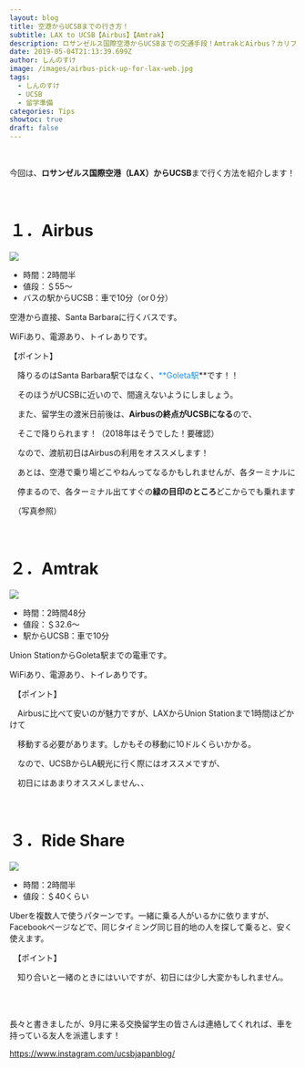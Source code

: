 ```yaml
---
layout: blog
title: 空港からUCSBまでの行き方！
subtitle: LAX to UCSB【Airbus】【Amtrak】
description: ロサンゼルス国際空港からUCSBまでの交通手段！AmtrakとAirbus？カリフォルニア大学サンタバーバラ校に行くには？値段や時間を紹介！
date: 2019-05-04T21:13:39.699Z
author: しんのすけ
image: /images/airbus-pick-up-for-lax-web.jpg
tags:
  - しんのすけ
  - UCSB
  - 留学準備
categories: Tips
showtoc: true
draft: false
---
```

<br>

今回は、**ロサンゼルス国際空港（LAX）**から**UCSB**まで行く方法を紹介します！

<br>

# １．Airbus

![](/images/airbus-pick-up-for-lax-web.jpg)

* 時間：2時間半
* 値段：＄55～
* バスの駅からUCSB：車で10分（or０分）

空港から直接、Santa Barbaraに行くバスです。

WiFiあり、電源あり、トイレありです。

【ポイント】

　降りるのはSanta Barbara駅ではなく、<font color="DodgerBlue">**Goleta駅</font>**です！！

　そのほうがUCSBに近いので、間違えないようにしましょう。

　また、留学生の渡米日前後は、**Airbusの終点がUCSBになる**ので、

　そこで降りられます！（2018年はそうでした！要確認）

　なので、渡航初日はAirbusの利用をオススメします！

　あとは、空港で乗り場どこやねんってなるかもしれませんが、各ターミナルに

　停まるので、各ターミナル出てすぐの**緑の目印のところ**どこからでも乗れます

　（写真参照）

<br>

# ２．Amtrak

![](/images/chargeramtraksiemensrender.jpg)

* 時間：2時間48分
* 値段：＄32.6～
* 駅からUCSB：車で10分

Union StationからGoleta駅までの電車です。

WiFiあり、電源あり、トイレありです。

　【ポイント】

　Airbusに比べて安いのが魅力ですが、LAXからUnion Stationまで1時間ほどかけて

　移動する必要があります。しかもその移動に10ドルくらいかかる。

　なので、UCSBからLA観光に行く際にはオススメですが、

　初日にはあまりオススメしません、、

<br>

# ３．Ride Share

![](/images/uber.jpg)

* 時間：2時間半
* 値段：＄40くらい

Uberを複数人で使うパターンです。一緒に乗る人がいるかに依りますが、Facebookページなどで、同じタイミング同じ目的地の人を探して乗ると、安く使えます。

　【ポイント】

　知り合いと一緒のときにはいいですが、初日には少し大変かもしれません。

<br>

<br>

長々と書きましたが、9月に来る交換留学生の皆さんは連絡してくれれば、車を持っている友人を派遣します！

https://www.instagram.com/ucsbjapanblog/
